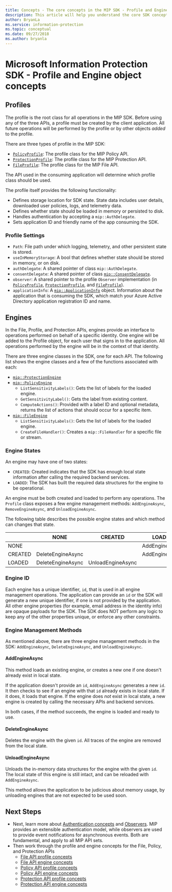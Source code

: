 ```yaml
---
title: Concepts - The core concepts in the MIP SDK - Profile and Engine
description: This article will help you understand the core SDK concepts called the Profile and Engine, which are created during application initialization.
author: BryanLa
ms.service: information-protection
ms.topic: conceptual
ms.date: 09/27/2018
ms.author: bryanla
---
```


# Microsoft Information Protection SDK - Profile and Engine object concepts

## Profiles

The profile is the root class for all operations in the MIP SDK. Before using any of the three APIs, a profile must be created by the client application. All future operations will be performed by the profile or by other objects *added* to the profile.

There are three types of profile in the MIP SDK:

- [`PolicyProfile`](reference/class_mip_policyprofile.md): The profile class for the MIP Policy API.
- [`ProtectionProfile`](reference/class_mip_protectionprofile.md): The profile class for the MIP Protection API.
- [`FileProfile`](reference/class_mip_fileprofile.md): The profile class for the MIP File API.

The API used in the consuming application will determine which profile class should be used.

The profile itself provides the following functionality:

- Defines storage location for SDK state. State data includes user details, downloaded user policies, logs, and telemetry data.
- Defines whether state should be loaded in memory or persisted to disk.
- Handles authentication by accepting a `mip::AuthDelegate`.
- Sets application ID and friendly name of the app consuming the SDK.

### Profile Settings

- `Path`: File path under which logging, telemetry, and other persistent state is stored.
- `useInMemoryStorage`: A bool that defines whether state should be stored in memory, or on disk.
- `authDelegate`: A shared pointer of class `mip::AuthDelegate`. 
- `consentDelegate`: A shared pointer of class [`mip::ConsentDelegate`](reference/class_consentdelegate.md). 
- `observer`: A shared pointer to the profile `Observer` implementation (in [`PolicyProfile`](reference/class_mip_policyprofile_observer.md), [`ProtectionProfile`](reference/class_mip_protectionprofile_observer.md), and [`FileProfile`](reference/class_mip_fileprofile_observer.md)).
- `applicationInfo`: A [`mip::ApplicationInfo`](reference/mip-enums-and-structs.md#structures) object. Information about the application that is consuming the SDK, which match your Azure Active Directory application registration ID and name.

## Engines

In the File, Profile, and Protection APIs, engines provide an interface to operations performed on behalf of a specific identity. One engine will be added to the Profile object, for each user that signs in to the application. All operations performed by the engine will be in the context of that identity.

There are three engine classes in the SDK, one for each API. The following list shows the engine classes and a few of the functions associated with each:

- [`mip::ProtectionEngine`](reference/class_mip_protectionengine.md)
- [`mip::PolicyEngine`](reference/class_mip_policyengine.md)
  - `ListSensitivityLabels()`: Gets the list of labels for the loaded engine.
  - `GetSensitivityLabel()`: Gets the label from existing content.
  - `ComputeActions()`: Provided with a label ID and optional metadata, returns the list of actions that should occur for a specific item.
- [`mip::FileEngine`](reference/class_mip_fileengine.md)
  - `ListSensitivityLabels()`: Gets the list of labels for the loaded engine.
  - `CreateFileHandler()`: Creates a `mip::FileHandler` for a specific file or stream.

### Engine States

An engine may have one of two states:

- `CREATED`: Created indicates that the SDK has enough local state information after calling the required backend services.
- `LOADED`: The SDK has built the required data structures for the engine to be operational.

An engine must be both created and loaded to perform any operations. The `Profile` class exposes a few engine management methods: `AddEngineAsync`, `RemoveEngineAsync`, and `UnloadEngineAsync`.

The following table describes the possible engine states and which method can changes that state.

|         | NONE              | CREATED           | LOADED         |
|---------|-------------------|-------------------|----------------|
| NONE    |                   |                   | AddEngineAsync |
| CREATED | DeleteEngineAsync |                   | AddEngineAsync |
| LOADED  | DeleteEngineAsync | UnloadEngineAsync |                |

### Engine ID

Each engine has a unique identifier, `id`, that is used in all engine management operations. The application can provide an `id` or the SDK will generate a new unique identifier, if one is not provided by the application. All other engine properties (for example, email address in the identity info) are opaque payloads for the SDK. The SDK does NOT perform any logic to keep any of the other properties unique, or enforce any other constraints.

### Engine Management Methods

As mentioned above, there are three engine management methods in the SDK: `AddEngineAsync`, `DeleteEngineAsync`, and `UnloadEngineAsync`.

#### AddEngineAsync

This method loads an existing engine, or creates a new one if one doesn't already exist in local state.

If the application doesn't provide an `id`, `AddEngineAsync` generates a new `id`. It then checks to see if an engine with that `id` already exists in local state. If it does, it loads that engine. If the engine does *not* exist in local state, a new engine is created by calling the necessary APIs and backend services.

In both cases, if the method succeeds, the engine is loaded and ready to use.

#### DeleteEngineAsync

Deletes the engine with the given `id`. All traces of the engine are removed from the local state.

#### UnloadEngineAsync

Unloads the in-memory data structures for the engine with the given `id`. The local state of this engine is still intact, and can be reloaded with `AddEngineAsync`.

This method allows the application to be judicious about memory usage, by unloading engines that are not expected to be used soon.

## Next Steps

- Next, learn more about [Authentication concepts](concept-authentication-cpp.md) and [Observers](concept-async-observers.md). MIP provides an extensible authentication model, while observers are used to provide event notifications for asynchronous events. Both are fundamental, and apply to all MIP API sets.
- Then work through the profile and engine concepts for the File, Policy, and Protection APIs
  - [File API profile concepts](concept-profile-engine-file-profile-cpp.md)
  - [File API engine concepts](concept-profile-engine-file-engine-cpp.md)
  - [Policy API profile concepts](concept-profile-engine-file-profile-cpp.md)
  - [Policy API engine concepts](concept-profile-engine-file-engine-cpp.md)
  - [Protection API profile concepts](concept-profile-engine-file-profile-cpp.md)
  - [Protection API engine concepts](concept-profile-engine-file-engine-cpp.md)  
